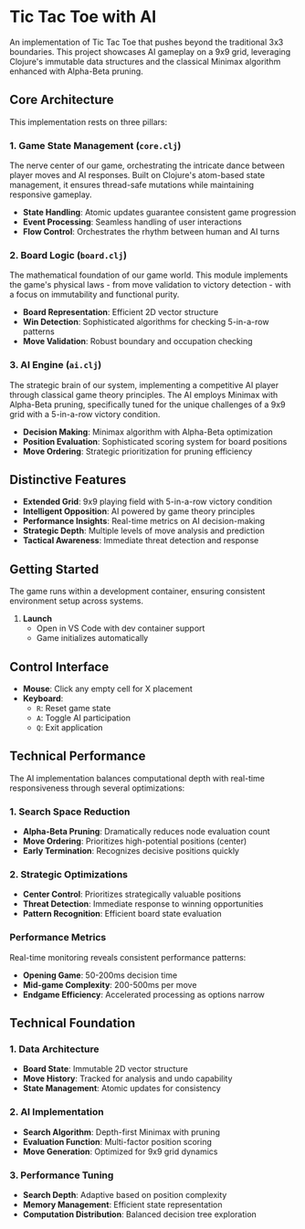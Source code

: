 # Tic Tac Toe with AI

An implementation of Tic Tac Toe that pushes beyond the traditional 3x3 boundaries. This project showcases AI gameplay on a 9x9 grid, leveraging Clojure's immutable data structures and the classical Minimax algorithm enhanced with Alpha-Beta pruning.

## Core Architecture

This implementation rests on three pillars:

### 1. Game State Management (`core.clj`)
The nerve center of our game, orchestrating the intricate dance between player moves and AI responses. Built on Clojure's atom-based state management, it ensures thread-safe mutations while maintaining responsive gameplay.

- **State Handling**: Atomic updates guarantee consistent game progression
- **Event Processing**: Seamless handling of user interactions
- **Flow Control**: Orchestrates the rhythm between human and AI turns

### 2. Board Logic (`board.clj`)
The mathematical foundation of our game world. This module implements the game's physical laws - from move validation to victory detection - with a focus on immutability and functional purity.

- **Board Representation**: Efficient 2D vector structure
- **Win Detection**: Sophisticated algorithms for checking 5-in-a-row patterns
- **Move Validation**: Robust boundary and occupation checking

### 3. AI Engine (`ai.clj`)
The strategic brain of our system, implementing a competitive AI player through classical game theory principles. The AI employs Minimax with Alpha-Beta pruning, specifically tuned for the unique challenges of a 9x9 grid with a 5-in-a-row victory condition.

- **Decision Making**: Minimax algorithm with Alpha-Beta optimization
- **Position Evaluation**: Sophisticated scoring system for board positions
- **Move Ordering**: Strategic prioritization for pruning efficiency

## Distinctive Features

- **Extended Grid**: 9x9 playing field with 5-in-a-row victory condition
- **Intelligent Opposition**: AI powered by game theory principles
- **Performance Insights**: Real-time metrics on AI decision-making
- **Strategic Depth**: Multiple levels of move analysis and prediction
- **Tactical Awareness**: Immediate threat detection and response

## Getting Started

The game runs within a development container, ensuring consistent environment setup across systems.

1. **Launch**
   - Open in VS Code with dev container support
   - Game initializes automatically

## Control Interface

- **Mouse**: Click any empty cell for X placement
- **Keyboard**:
  - `R`: Reset game state
  - `A`: Toggle AI participation
  - `Q`: Exit application

## Technical Performance

The AI implementation balances computational depth with real-time responsiveness through several optimizations:

### 1. Search Space Reduction
- **Alpha-Beta Pruning**: Dramatically reduces node evaluation count
- **Move Ordering**: Prioritizes high-potential positions (center)
- **Early Termination**: Recognizes decisive positions quickly

### 2. Strategic Optimizations
- **Center Control**: Prioritizes strategically valuable positions
- **Threat Detection**: Immediate response to winning opportunities
- **Pattern Recognition**: Efficient board state evaluation

### Performance Metrics

Real-time monitoring reveals consistent performance patterns:
- **Opening Game**: 50-200ms decision time
- **Mid-game Complexity**: 200-500ms per move
- **Endgame Efficiency**: Accelerated processing as options narrow

## Technical Foundation

### 1. Data Architecture
- **Board State**: Immutable 2D vector structure
- **Move History**: Tracked for analysis and undo capability
- **State Management**: Atomic updates for consistency

### 2. AI Implementation
- **Search Algorithm**: Depth-first Minimax with pruning
- **Evaluation Function**: Multi-factor position scoring
- **Move Generation**: Optimized for 9x9 grid dynamics

### 3. Performance Tuning
- **Search Depth**: Adaptive based on position complexity
- **Memory Management**: Efficient state representation
- **Computation Distribution**: Balanced decision tree exploration 